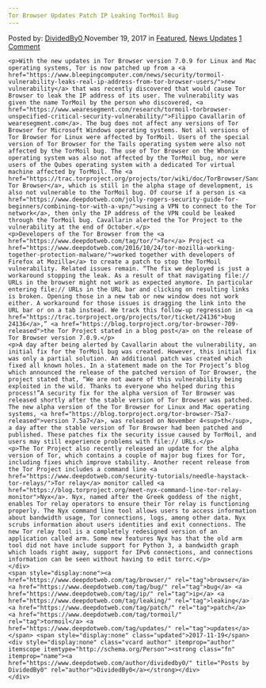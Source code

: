```yaml
---
Tor Browser Updates Patch IP Leaking TorMoil Bug
---
```

<article class="post-listing post-23577 post type-post status-publish format-standard has-post-thumbnail hentry  tag-browser tag-bug tag-ip tag-leaking tag-patch  moil tag-updates">
    <div class="post-inner">
        <span>Posted by: <a href="https://www.deepdotweb.com/author/dividedby0/" title="">DividedBy0 </a></span>
    <span>November 19, 2017</span>
    <span>in <a href="https://www.deepdotweb.com/category/deepdot-news/" rel="category tag">Featured</a>, <a href="https://www.deepdotweb.com/category/news-updates/" rel="category tag">News Updates</a></span>
    <span><a href="https://www.deepdotweb.com/2017/11/19/tor-browser-updates-patch-ip-leaking-tormoil-bug/#comments">1 Comment</a></span>
    </p>
    <div class="clear"></div>
    
    <p>With the new updates in Tor Browser version 7.0.9 for Linux and Mac operating systems, Tor is now patched up from a <a href="https://www.bleepingcomputer.com/news/security/tormoil-vulnerability-leaks-real-ip-address-from-tor-browser-users/">new vulnerability</a> that was recently discovered that would cause Tor Browser to leak the IP address of its user. The vulnerability was given the name TorMoil by the person who discovered, <a href="https://www.wearesegment.com/research/tormoil-torbrowser-unspecified-critical-security-vulnerability/">Filippo Cavallarin of wearesegment.com</a>. The bug does not affect any versions of Tor Browser for Microsoft Windows operating systems. Not all versions of Tor Browser for Linux were affected by TorMoil. Users of the special version of Tor Browser for the Tails operating system were also not affected by the TorMoil bug. The use of Tor Browser on the Whonix operating system was also not affected by the TorMoil bug, nor were users of the Qubes operating system with a dedicated Tor virtual machine affected by TorMoil. The <a href="https://trac.torproject.org/projects/tor/wiki/doc/TorBrowser/Sandbox/Linux">Sandboxed Tor Browser</a>, which is still in the alpha stage of development, is also not vulnerable to the TorMoil bug. Of course if a person is <a href="https://www.deepdotweb.com/jolly-rogers-security-guide-for-beginners/combining-tor-with-a-vpn/">using a VPN to connect to the Tor network</a>, then only the IP address of the VPN could be leaked through the TorMoil bug. Cavallarin alerted the Tor Project to the vulnerability at the end of October.</p>
    <p>Developers of the Tor Browser from the <a href="https://www.deepdotweb.com/tag/tor/">Tor</a> Project <a href="https://www.deepdotweb.com/2016/10/24/tor-mozilla-working-together-protection-malware/">worked together with developers of Firefox at Mozilla</a> to create a patch to stop the TorMoil vulnerability. Related issues remain. “The fix we deployed is just a workaround stopping the leak. As a result of that navigating file:// URLs in the browser might not work as expected anymore. In particular entering file:// URLs in the URL bar and clicking on resulting links is broken. Opening those in a new tab or new window does not work either. A workaround for those issues is dragging the link into the URL bar or on a tab instead. We track this follow-up regression in <a href="https://trac.torproject.org/projects/tor/ticket/24136">bug 24136</a>,” <a href="https://blog.torproject.org/tor-browser-709-released">the Tor Project stated in a blog post</a> on the release of Tor Browser version 7.0.9.</p>
    <p>A day after being alerted by Cavallarin about the vulnerability, an initial fix for the TorMoil bug was created. However, this initial fix was only a partial solution. An additional patch was created which fixed all known holes. In a statement made on the Tor Project’s blog which announced the release of the patched version of Tor Browser, the project stated that, “We are not aware of this vulnerability being exploited in the wild. Thanks to everyone who helped during this process!”A security fix for the alpha version of Tor Browser was released shortly after the stable version of Tor Browser was patched. The new alpha version of the Tor Browser for Linux and Mac operating systems, <a href="https://blog.torproject.org/tor-browser-75a7-released">version 7.5a7</a>, was released on November 4<sup>th</sup>, a day after the stable version of Tor Browser had been patched and published. These patches fix the security issue caused by TorMoil, and users may still experience problems with file:// URLs.</p>
    <p>The Tor Project also recently released an update for the alpha version of Tor, which contains a couple of major bug fixes for Tor, including fixes which improve stability. Another recent release from the Tor Project includes a command line <a href="https://www.deepdotweb.com/security-tutorials/needle-haystack-tor-relays/">Tor relay</a> monitor called <a href="https://blog.torproject.org/meet-nyx-command-line-tor-relay-monitor">Nyx</a>. Nyx, named after the Greek goddess of the night, enables Tor relay operators to ensure their Tor relay is functioning properly. The Nyx command line tool allows users to access information about bandwidth usage, Tor connections, logs, among other data. Nyx scrubs information about users identities and exit connections. The new Tor relay tool is a completely redesigned version of an application called arm. Some new features Nyx has that the old arm tool did not have include support for Python 3, a bandwidth graph which loads right away, support for IPv6 connections, and connections information can be seen without having to edit torrc.</p>
    </div>
    <span style="display:none"><a href="https://www.deepdotweb.com/tag/browser/" rel="tag">browser</a> <a href="https://www.deepdotweb.com/tag/bug/" rel="tag">bug</a> <a href="https://www.deepdotweb.com/tag/ip/" rel="tag">ip</a> <a href="https://www.deepdotweb.com/tag/leaking/" rel="tag">leaking</a> <a href="https://www.deepdotweb.com/tag/patch/" rel="tag">patch</a>  <a href="https://www.deepdotweb.com/tag/tormoil/" rel="tag">tormoil</a> <a href="https://www.deepdotweb.com/tag/updates/" rel="tag">updates</a></span> <span style="display:none" class="updated">2017-11-19</span>
    <div style="display:none" class="vcard author" itemprop="author" itemscope itemtype="http://schema.org/Person"><strong class="fn" itemprop="name"><a href="https://www.deepdotweb.com/author/dividedby0/" title="Posts by DividedBy0" rel="author">DividedBy0</a></strong></div>
    </div>
</article>

